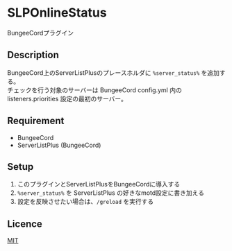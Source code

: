 # SLPOnlineStatus
BungeeCordプラグイン

## Description
  BungeeCord上のServerListPlusのプレースホルダに `%server_status%` を追加する。<br>
  チェックを行う対象のサーバーは BungeeCord config.yml 内の listeners.priorities 設定の最初のサーバー。

## Requirement
- BungeeCord
- ServerListPlus (BungeeCord)

## Setup
1. このプラグインとServerListPlusをBungeeCordに導入する
2. `%server_status%` を ServerListPlus の好きなmotd設定に書き加える
3. 設定を反映させたい場合は、`/greload` を実行する

## Licence
[MIT](https://github.com/kotabrog/ft_mini_ls/blob/main/LICENSE)
